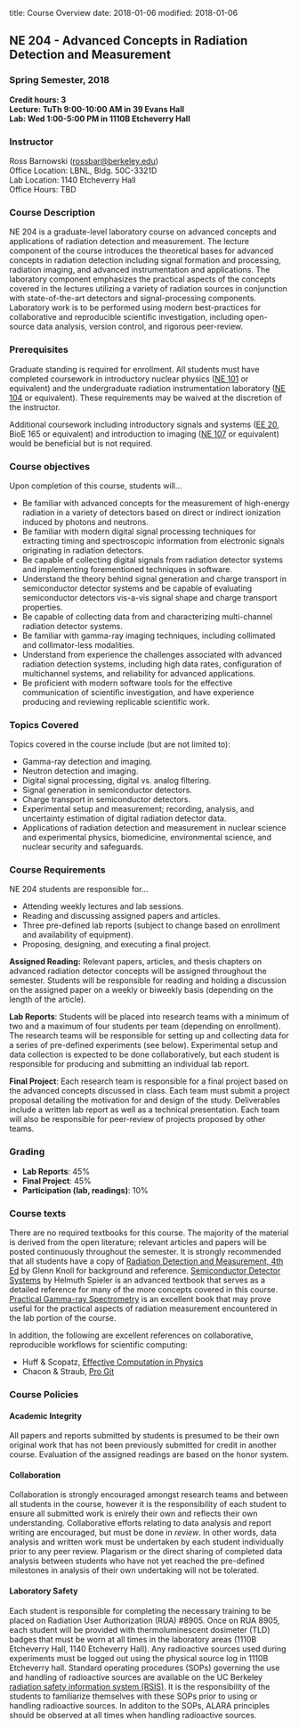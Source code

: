 title: Course Overview
date: 2018-01-06
modified: 2018-01-06

## NE 204 - Advanced Concepts in Radiation Detection and Measurement
### Spring Semester, 2018

**Credit hours: 3**  
**Lecture: TuTh 9:00-10:00 AM in 39 Evans Hall**  
**Lab:     Wed 1:00-5:00 PM in 1110B Etcheverry Hall**


### Instructor

Ross Barnowski (rossbar@berkeley.edu)  
Office Location: LBNL, Bldg. 50C-3321D  
Lab Location: 1140 Etcheverry Hall  
Office Hours: TBD  

### Course Description

NE 204 is a graduate-level laboratory course on advanced concepts and
applications of radiation detection and measurement.
The lecture component of the course introduces the theoretical bases for
advanced concepts in radiation detection including signal formation and
processing, radiation imaging, and advanced instrumentation and applications.
The laboratory component emphasizes the practical aspects of the concepts
covered in the lectures utilizing a variety of radiation sources in
conjunction with state-of-the-art detectors and signal-processing components.
Laboratory work is to be performed using modern best-practices for 
collaborative and reproducible scientific investigation, including open-source
data analysis, version control, and rigorous peer-review.

### Prerequisites

Graduate standing is required for enrollment.
All students must have completed coursework in introductory nuclear physics
([NE 101](https://www.nuc.berkeley.edu/courses/ne-101) or equivalent) and the
undergraduate radiation instrumentation laboratory 
([NE 104](https://www.nuc.berkeley.edu/courses/ne-104) or equivalent).
These requirements may be waived at the discretion of the instructor.  

Additional coursework including introductory signals and systems 
([EE 20](https://inst.eecs.berkeley.edu/~ee20/archives.html), BioE 165 or
equivalent) and introduction to imaging 
([NE 107](https://www.nuc.berkeley.edu/courses/ne-107) or equivalent) would be
beneficial but is not required.

### Course objectives

Upon completion of this course, students will...

 - Be familiar with advanced concepts for the measurement of high-energy 
   radiation in a variety of detectors based on direct or indirect ionization
   induced by photons and neutrons.
 - Be familiar with modern digital signal processing techniques for extracting
   timing and spectroscopic information from electronic signals originating in
   radiation detectors.
 - Be capable of collecting digital signals from radiation detector systems and
   implementing forementioned techniques in software.
 - Understand the theory behind signal generation and charge transport in
   semiconductor detector systems and be capable of evaluating semiconductor
   detectors vis-a-vis signal shape and charge transport properties.
 - Be capable of collecting data from and characterizing multi-channel
   radiation detector systems.
 - Be familiar with gamma-ray imaging techniques, including collimated and
   collimator-less modalities.
 - Understand from experience the challenges associated with advanced radiation
   detection systems, including high data rates, configuration of multichannel
   systems, and reliability for advanced applications.
 - Be proficient with modern software tools for the effective communication of
   scientific investigation, and have experience producing and reviewing 
   replicable scientific work.

### Topics Covered

Topics covered in the course include (but are not limited to):

 - Gamma-ray detection and imaging.
 - Neutron detection and imaging.
 - Digital signal processing, digital vs. analog filtering.
 - Signal generation in semiconductor detectors.
 - Charge transport in semiconductor detectors.
 - Experimental setup and measurement; recording, analysis, and uncertainty
   estimation of digital radiation detector data.
 - Applications of radiation detection and measurement in nuclear science and
   experimental physics, biomedicine, environmental science, and nuclear 
   security and safeguards.

### Course Requirements

NE 204 students are responsible for...

 - Attending weekly lectures and lab sessions.
 - Reading and discussing assigned papers and articles.
 - Three pre-defined lab reports (subject to change based on enrollment and 
   availability of equipment).
 - Proposing, designing, and executing a final project.

**Assigned Reading:** Relevant papers, articles, and thesis chapters on
advanced radiation detector concepts will be assigned throughout the semester.
Students will be responsible for reading and holding a discussion on the 
assigned paper on a weekly or biweekly basis (depending on the length of the
article).

**Lab Reports**: Students will be placed into research teams with a minimum of
two and a maximum of four students per team (depending on enrollment).
The research teams will be responsible for setting up and collecting data for
a series of pre-defined experiments (see below).
Experimental setup and data collection is expected to be done collaboratively,
but each student is responsible for producing and submitting an individual 
lab report.

**Final Project**: Each research team is responsible for a final project based
on the advanced concepts discussed in class.
Each team must submit a project proposal detailing the motivation for and 
design of the study.
Deliverables include a written lab report as well as a technical presentation.
Each team will also be responsible for peer-review of projects proposed by 
other teams.

### Grading

 - **Lab Reports**: 45%
 - **Final Project**: 45%
 - **Participation (lab, readings)**: 10%

### Course texts

There are no required textbooks for this course.
The majority of the material is derived from the open literature; relevant 
articles and papers will be posted continuously throughout the semester.
It is strongly recommended that all students have a copy of 
[Radiation Detection and Measurement, 4th Ed](https://www.wiley.com/en-us/Radiation+Detection+and+Measurement,+4th+Edition-p-9780470131480)
by Glenn Knoll for background and reference.
[Semiconductor Detector Systems](https://global.oup.com/academic/product/semiconductor-detector-systems-9780198527848?cc=us&lang=en&)
by Helmuth Spieler is an advanced textbook that serves as a detailed reference
for many of the more concepts covered in this course.
[Practical Gamma-ray Spectrometry](http://onlinelibrary.wiley.com/book/10.1002/9780470861981)
is an excellent book that may prove useful for the practical aspects of
radiation measurement encountered in the lab portion of the course.

In addition, the following are excellent references on collaborative,
reproducible workflows for scientific computing:

 - Huff & Scopatz, [Effective Computation in Physics](http://physics.codes/)
 - Chacon & Straub, [Pro Git](https://git-scm.com/book/en/v2)

### Course Policies

#### Academic Integrity
All papers and reports submitted by students is presumed to be their own 
original work that has not been previously submitted for credit in another
course.
Evaluation of the assigned readings are based on the honor system.

#### Collaboration
Collaboration is strongly encouraged amongst research teams and between all 
students in the course, however it is the responsibility of each student to
ensure all submitted work is enirely their own and reflects their own 
understanding.
Collaborative efforts relating to data analysis and report writing are 
encouraged, but must be done in *review*.
In other words, data analysis and written work must be undertaken by each 
student individually prior to any peer review.
Plagarism or the direct sharing of completed data analysis between students who
have not yet reached the pre-defined milestones in analysis of their own
undertaking will not be tolerated.

#### Laboratory Safety
Each student is responsible for completing the necessary training to be placed
on Radiation User Authorization (RUA) #8905.
Once on RUA 8905, each student will be provided with thermoluminescent 
dosimeter (TLD) badges that must be worn at all times in the laboratory areas
(1110B Etcheverry Hall, 1140 Etcheverry Hall).
Any radioactive sources used during experiments must be logged out using the
physical source log in 1110B Etcheverry hall.
Standard operating procedures (SOPs) governing the use and handling of 
radioactive sources are available on the UC Berkeley
[radiation safety information system (RSIS)](https://ehs.berkeley.edu/radiation-safety/radiation-safety-information-system-rsis).
It is the responsibility of the students to familiarize themselves with these
SOPs prior to using or handling radioactive sources.
In additon to the SOPs, ALARA principles should be observed at all times when
handling radioactive sources.

